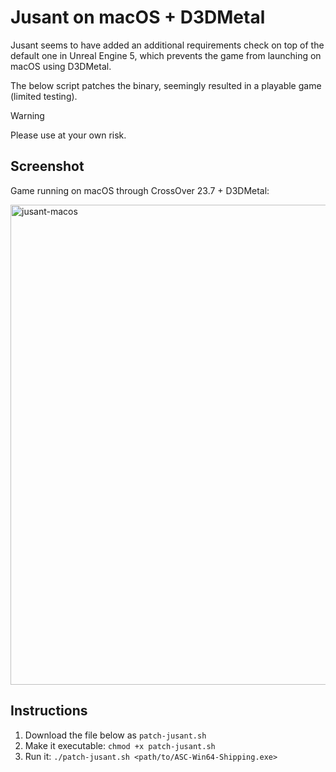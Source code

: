 # Jusant on macOS + D3DMetal

Jusant seems to have added an additional requirements check on top of the default one in Unreal Engine 5,
which prevents the game from launching on macOS using D3DMetal.

The below script patches the binary, seemingly resulted in a playable game (limited testing).

> [!WARNING]
>
> Please use at your own risk.

## Screenshot

Game running on macOS through CrossOver 23.7 + D3DMetal:

<img width="768" alt="jusant-macos" src="https://gist.github.com/assets/378235/f5ef58d2-e1c3-431a-a04c-1cbd3c67589f">

## Instructions

1. Download the file below as `patch-jusant.sh`
2. Make it executable: `chmod +x patch-jusant.sh`
3. Run it: `./patch-jusant.sh <path/to/ASC-Win64-Shipping.exe>`
